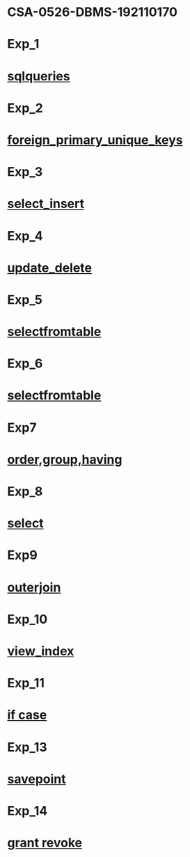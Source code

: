 # CSA-0526-DBMS-192110170
# Exp_1
# [sqlqueries](https://github.com/Ajayxii/CSA-0526-DBMS-192110170/blob/main/dbms-exp1.txt)
# Exp_2
# [foreign_primary_unique_keys](https://github.com/Ajayxii/CSA-0526-DBMS-192110170/blob/main/dbms-exp2.txt)
# Exp_3
# [select_insert](https://github.com/Ajayxii/CSA-0526-DBMS-192110170/blob/main/dbms-exp3.txt)
# Exp_4
# [update_delete](https://github.com/Ajayxii/CSA-0526-DBMS-192110170/blob/main/dbms-exp4.txt)
# Exp_5
# [selectfromtable](https://github.com/Ajayxii/CSA-0526-DBMS-192110170/blob/main/dbms-exp5.txt)
# Exp_6
# [selectfromtable](https://github.com/Ajayxii/CSA-0526-DBMS-192110170/blob/main/dbms-exp6.txt)
# Exp7
# [order,group,having](https://github.com/Ajayxii/CSA-0526-DBMS-192110170/blob/main/dbms-exp7.txt)
# Exp_8
# [select](https://github.com/Ajayxii/CSA-0526-DBMS-192110170/blob/main/dbms-exp8.txt)
# Exp9
# [outerjoin](https://github.com/Ajayxii/CSA-0526-DBMS-192110170/blob/main/dbms-exp9.txt)
# Exp_10
# [view_index](https://github.com/Ajayxii/CSA-0526-DBMS-192110170/blob/main/dbms10.txt)
# Exp_11
# [if case](https://github.com/Ajayxii/CSA-0526-DBMS-192110170/blob/main/dbms-exp11.txt)
# Exp_13
# [savepoint](https://github.com/Ajayxii/CSA-0526-DBMS-192110170/blob/main/dbms-exp13.txt)
# Exp_14
# [grant revoke](https://github.com/Ajayxii/CSA-0526-DBMS-192110170/blob/main/dbms-exp14.txt)
